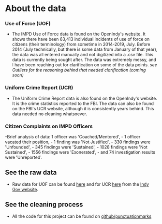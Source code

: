 # About the data

### Use of Force (UOF)
- The IMPD Use of Force data is found on the OpenIndy's [website](http://data.indy.gov/). 
It shows there have been 63,413 individual incidents of use of force on citizens (their terminology)
from sometime in 2014-2019, July. Before 2014 (July technically, but there is some data from January of that year), 
the data was all entered manually and not digitized into a .csv file. This data is currently being sought after.
The data was extremely messy, and I have been reaching out for clarification on some of the data points. 
*see Outliers for the reasoning behind that needed clarification (coming soon)*

### Uniform Crime Report (UCR)
- The Uniform Crime Report data is also found on the OpenIndy's website. It is the crime statistics reported to 
the FBI. The data can also be found on the FBI's UCR website, although it is consistently years behind. This data
needed no cleaning whatsoever. 


### Citizen Complaints on IMPD Officers
-Brief analysis of data: 1 officer was 'Coached/Mentored', 
    - 1 officer vacated their position, 
    - 1 finding was 'Not Justified',
    - 330 findings were 'Unfounded',
    - 345 findings were 'Sustained',
    - 1028 findings were 'Not Sustained',
    - 1556 findings were 'Exonerated',
    - and 74 investigation results were 'Unreported'.



## See the raw data
- Raw data for UOF can be found [here](http://data.indy.gov/datasets/impd-use-of-force) 
and for UCR [here](http://data.indy.gov/datasets/impd-ucr-2018-data) 
from the [Indy Gov website](http://data.indy.gov/).
 


## See the cleaning process
- All the code for this project can be found on <a href="https://github.com/punctuationmarks/IMPD-Data-Analysis" target="_blank">github/punctuationmarks</a>

